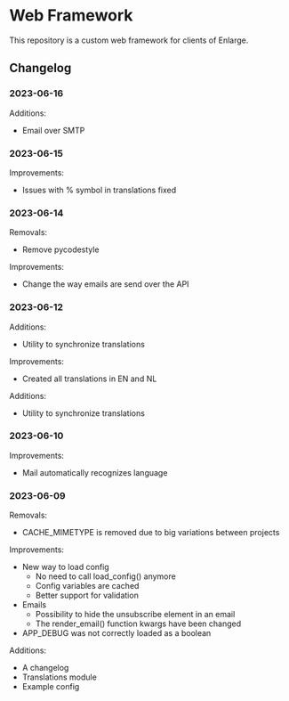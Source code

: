 # Web Framework

This repository is a custom web framework for clients of Enlarge.

## Changelog

### 2023-06-16

Additions:
- Email over SMTP
### 2023-06-15

Improvements:
- Issues with % symbol in translations fixed

### 2023-06-14

Removals:
- Remove pycodestyle

Improvements:
- Change the way emails are send over the API

### 2023-06-12

Additions:
- Utility to synchronize translations

Improvements:
- Created all translations in EN and NL

Additions:
- Utility to synchronize translations

### 2023-06-10

Improvements:
- Mail automatically recognizes language

### 2023-06-09

Removals:
- CACHE_MIMETYPE is removed due to big variations between projects

Improvements:
- New way to load config
    - No need to call load_config() anymore
    - Config variables are cached
    - Better support for validation
- Emails
    - Possibility to hide the unsubscribe element in an email
    - The render_email() function kwargs have been changed
- APP_DEBUG was not correctly loaded as a boolean

Additions:
- A changelog
- Translations module
- Example config
